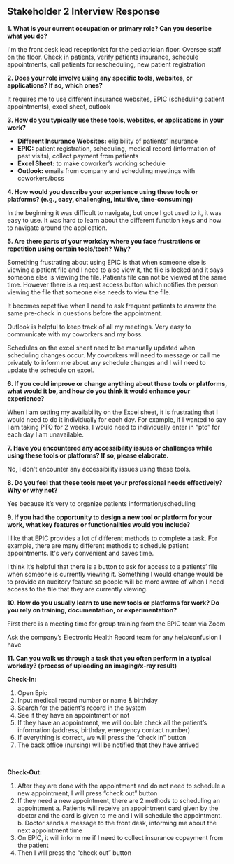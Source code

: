 ## Stakeholder 2 Interview Response
**1. What is your current occupation or primary role? Can you describe what you do?**

I'm the front desk lead receptionist for the pediatrician floor. Oversee staff on the floor. Check in patients, verify patients insurance, schedule appointments, call patients for rescheduling, new patient registration


**2. Does your role involve using any specific tools, websites, or applications? If so, which ones?**

It requires me to use different insurance websites, EPIC (scheduling patient appointments), excel sheet, outlook

**3. How do you typically use these tools, websites, or applications in your work?**

- **Different Insurance Websites:** eligibility of patients’ insurance 
- **EPIC:** patient registration, scheduling, medical record (information of past visits), collect payment from patients 
- **Excel Sheet:** to make coworker’s working schedule 
- **Outlook:** emails from company and scheduling meetings with coworkers/boss

**4. How would you describe your experience using these tools or platforms? (e.g., easy, challenging, intuitive, time-consuming)**

In the beginning it was difficult to navigate, but once I got used to it, it was easy to use. It was hard to learn about the different function keys and how to navigate around the application. 

**5. Are there parts of your workday where you face frustrations or repetition using certain tools/tech? Why?**

Something frustrating about using EPIC is that when someone else is viewing a patient file and I need to also view it, the file is locked and it says someone else is viewing the file. Patients file can not be viewed at the same time. However there is a request access button which notifies the person viewing the file that someone else needs to view the file. 

It becomes repetitive when I need to ask frequent patients to answer the same pre-check in questions before the appointment. 


Outlook is helpful to keep track of all my meetings. Very easy to communicate with my coworkers and my boss. 


Schedules on the excel sheet need to be manually updated when scheduling changes occur. My coworkers will need to message or call me privately to inform me about any schedule changes and I will need to update the schedule on excel. 


**6. If you could improve or change anything about these tools or platforms, what would it be, and how do you think it would enhance your experience?**

When I am setting my availability on the Excel sheet, it is frustrating that I would need to do it individually for each day. For example, if I wanted to say I am taking PTO for 2 weeks, I would need to individually enter in “pto” for each day I am unavailable.  

**7. Have you encountered any accessibility issues or challenges while using these tools or platforms? If so, please elaborate.**

No, I don't encounter any accessibility issues using these tools.

**8. Do you feel that these tools meet your professional needs effectively? Why or why not?**

Yes because it’s very to organize patients information/scheduling

**9. If you had the opportunity to design a new tool or platform for your work, what key features or functionalities would you include?**

I like that EPIC provides a lot of different methods to complete a task. For example, there are many different methods to schedule patient appointments. It's very convenient and saves time. 

I think it’s helpful that there is a button to ask for access to a patients’ file when someone is currently viewing it. Something I would change would be to provide an auditory feature so people will be more aware of when I need access to the file that they are currently viewing.


**10. How do you usually learn to use new tools or platforms for work? Do you rely on training, documentation, or experimentation?**

First there is a meeting time for group training from the EPIC team via Zoom
    
Ask the company’s Electronic Health Record team for any help/confusion I have 

**11. Can you walk us through a task that you often perform in a typical workday? (process of uploading an imaging/x-ray result)**


**Check-In:**
    
1. Open Epic
2. Input medical record number or name & birthday 
3. Search for the patient's record in the system
4. See if they have an appointment or not
5. If they have an appointment, we will double check all the patient’s information (address, birthday, emergency contact number)
6. If everything is correct, we will press the “check in” button
7. The back office (nursing) will be notified that they have arrived

<br>

**Check-Out:**
1. After they are done with the appointment and do not need to schedule a new appointment, I will press “check out” button
2. If they need a new appointment, there are 2 methods to scheduling an appointment
    a. Patients will receive an appointment card given by the doctor and the card is given to me and I will schedule the appointment.
    b. Doctor sends a message to the front desk, informing me about the next appointment time 
3. On EPIC, it will inform me if I need to collect insurance copayment from the patient 
4. Then I will press the “check out” button
